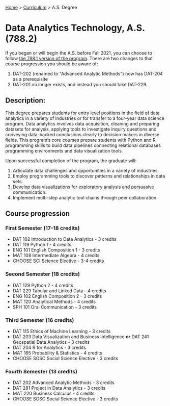[Home](../) > [Curriculum](curriculum.html) > A.S. Degree

# Data Analytics Technology, A.S. (788.2)

If you began or will begin the A.S. before Fall 2021, you can choose to follow [the 788.1 version of the program](https://catalog.ccac.edu/preview_program.php?catoid=9&poid=2122&returnto=2207). There are two changes to that course progression you should be aware of: 
1. DAT-202 (renamed to "Advanced Analytic Methods") now has DAT-204 as a prerequisite
1. DAT-201 no longer exists, and instead you should take DAT-229. 

## Description:

This degree prepares students for entry level positions in the field of data analytics in a variety of industries or for transfer to a four-year data science program. Data analytics involves data acquisition, cleaning and preparing datasets for analysis, applying tools to investigate inquiry questions and conveying data-backed conclusions clearly to decision makers in diverse fields.  This program’s core courses prepare students with Python and R programming skills to build data pipelines connecting relational databases programming environments and data visualization tools.  

Upon successful completion of the program, the graduate will:
1) Articulate data challenges and opportunities in a variety of industries.
2) Employ programming tools to discover patterns and relationships in data sets.
3) Develop data visualizations for exploratory analysis and persuasive communication.
4) Implement multi-step analytic tool chains through peer collaboration.

## Course progression

### First Semester (17-18 credits)

*    DAT 102 Introduction to Data Analytics - 3 credits
*    DAT 119 Python 1 - 4 credits
*    ENG 101 English Composition 1 - 3 credits
*    MAT 108 Intermediate Algebra - 4 credits
*    CHOOSE SCI Science Elective - 3-4 credits

### Second Semester (18 credits)

*    DAT 129 Python 2 - 4 credits
*    DAT 229 Tabular and Linked Data - 4 credits
*    ENG 102 English Composition 2 - 3 credits
*    MAT 120 Analytical Methods - 4 credits
*    SPH 101 Oral Communication - 3 credits

### Third Semester (16 credits)

*    DAT 115 Ethics of Machine Learning - 3 credits
*    DAT 203 Data Visualization and Business Intelligence
     **or**
     DAT 241 Geospatial Data Analytics - 3 credits
*    DAT 204 R for Analytics - 3 credits
*    MAT 165 Probability & Statistics - 4 credits
*    CHOOSE SOSC Social Science Elective - 3 credits
   
### Fourth Semester (13 credits)

*    DAT 202 Advanced Analytic Methods - 3 credits
*    DAT 281 Project in Data Analytics - 3 credits
*    MAT 220 Business Calculus - 4 credits
*    CHOOSE SOSC Social Science Elective - 3 credits
